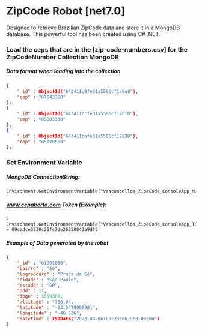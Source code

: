 # ZipCode Robot [net7.0]
Designed to retrieve Brazilian ZipCode data and store it in a MongoDB database. This powerful tool has been created using C# .NET.


### Load the ceps that are in the [zip-code-numbers.csv] for the ZipCodeNumber Collection MongoDB
##### Data format when loading into the collection
```json
{
	"_id" : ObjectId("643411c9fe31a5566cf1a8e8"),
	"cep" : "87043350"
},
{
	"_id" : ObjectId("643411bcfe31a5566cf17df0"),
	"cep" : "85803330"
},
{
	"_id" : ObjectId("643411bafe31a5566cf17620"),
	"cep" : "85070560"
},
```

### Set Environment Variable

##### MongoDB ConnectionString:
```text
Environment.GetEnvironmentVariable("Vasconcellos_ZipeCode_ConsoleApp_MongoDB")
```

##### www.cepaberto.com Token (Example):
```text
- Environment.GetEnvironmentVariable("Vasconcellos_ZipeCode_ConsoleApp_Token") = 09cadce3330c25fc7de26238042a9df9
```


##### Example of Data generated by the robot
```json
{
	"_id" : "01001000",
	"bairro" : "Sé",
	"logradouro" : "Praça da Sé",
	"cidade" : "São Paulo",
	"estado" : "SP",
	"ddd" : 11,
	"ibge" : 3550308,
	"altitude" : "760.0",
	"latitude" : "-23.5479099981",
	"longitude" : "-46.636",
	"datetime" : ISODate("2023-04-08T08:23:08.980-03:00")
}
```
